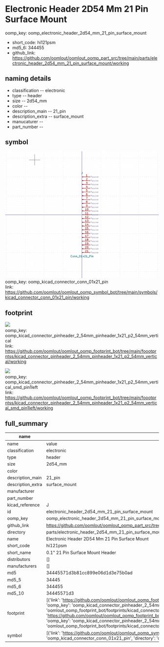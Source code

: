 # Electronic Header 2D54 Mm 21 Pin Surface Mount
oomp_key: oomp_electronic_header_2d54_mm_21_pin_surface_mount 

  
* short_code: hi121psm
* md5_6: 344455  
* github_link: https://github.com/oomlout/oomlout_oomp_part_src/tree/main/parts/electronic_header_2d54_mm_21_pin_surface_mount/working  
## naming details
* classification -- electronic
* type -- header
* size -- 2d54_mm
* color -- 
* description_main -- 21_pin
* description_extra -- surface_mount
* manucaturer -- 
* part_number -- 



## symbol

![](symbol/0/working/working_600.png)  
oomp_key: oomp_kicad_connector_conn_01x21_pin  
link: https://github.com/oomlout/oomlout_oomp_symbol_bot/tree/main/symbols/kicad_connector_conn_01x21_pin/working  

## footprint

![](footprint/0/working/working_600.png)  
oomp_key: oomp_kicad_connector_pinheader_2_54mm_pinheader_1x21_p2_54mm_vertical  
link: https://github.com/oomlout/oomlout_oomp_footprint_bot/tree/main/foootprntss/kicad_connector_pinheader_2_54mm_pinheader_1x21_p2_54mm_vertical/working  

![](footprint/0/working/working_600.png)  
oomp_key: oomp_kicad_connector_pinheader_2_54mm_pinheader_1x21_p2_54mm_vertical_smd_pin1left  
link: https://github.com/oomlout/oomlout_oomp_footprint_bot/tree/main/foootprntss/kicad_connector_pinheader_2_54mm_pinheader_1x21_p2_54mm_vertical_smd_pin1left/working  

## full_summary
| name | value | 
| --- | --- | 
| name | value | 
| classification | electronic | 
| type | header | 
| size | 2d54_mm | 
| color |  | 
| description_main | 21_pin | 
| description_extra | surface_mount | 
| manufacturer |  | 
| part_number |  | 
| kicad_reference | J | 
| id | electronic_header_2d54_mm_21_pin_surface_mount | 
| oomp_key | oomp_electronic_header_2d54_mm_21_pin_surface_mount | 
| github_link | https://github.com/oomlout/oomlout_oomp_part_src/tree/main/parts/electronic_header_2d54_mm_21_pin_surface_mount/working | 
| directory | parts/electronic_header_2d54_mm_21_pin_surface_mount | 
| name | Electronic Header 2D54 Mm 21 Pin Surface Mount | 
| short_code | hi121psm | 
| short_name | 0.1" 21 Pin Surface Mount Header | 
| distributors | [] | 
| manufacturers | [] | 
| md5 | 34445571d3b81cc899e06d1d3e75b0ad | 
| md5_5 | 34445 | 
| md5_6 | 344455 | 
| md5_10 | 34445571d3 | 
| footprint | [{'link': 'https://github.com/oomlout/oomlout_oomp_footprint_bot/tree/main/foootprntss/kicad_connector_pinheader_2_54mm_pinheader_1x21_p2_54mm_vertical', 'oomp_key': 'oomp_kicad_connector_pinheader_2_54mm_pinheader_1x21_p2_54mm_vertical', 'directory': 'oomlout_oomp_footprint_bot/footprints/kicad_connector_pinheader_2_54mm_pinheader_1x21_p2_54mm_vertical//working/working.kicad_mod'}, {'link': 'https://github.com/oomlout/oomlout_oomp_footprint_bot/tree/main/foootprntss/kicad_connector_pinheader_2_54mm_pinheader_1x21_p2_54mm_vertical_smd_pin1left', 'oomp_key': 'oomp_kicad_connector_pinheader_2_54mm_pinheader_1x21_p2_54mm_vertical_smd_pin1left', 'directory': 'oomlout_oomp_footprint_bot/footprints/kicad_connector_pinheader_2_54mm_pinheader_1x21_p2_54mm_vertical_smd_pin1left//working/working.kicad_mod'}] | 
| symbol | [{'link': 'https://github.com/oomlout/oomlout_oomp_symbol_bot/tree/main/symbols/kicad_connector_conn_01x21_pin', 'oomp_key': 'oomp_kicad_connector_conn_01x21_pin', 'directory': 'oomlout_oomp_symbol_bot/symbols/kicad_connector_conn_01x21_pin//working/working.kicad_sym'}] | 
